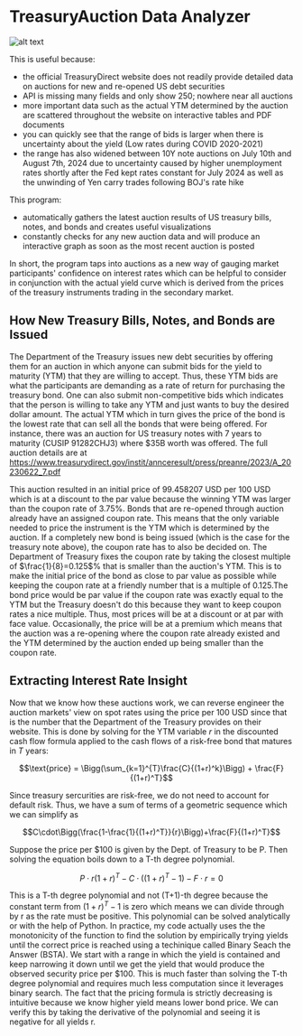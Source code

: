 # TreasuryAuction Data Analyzer

![alt text](https://github.com/js5810/TreasuryAuction/blob/main/metadata/Treasury_Auction_Demo.gif)

This is useful because:
* the official TreasuryDirect website does not readily provide detailed data on auctions for new and re-opened US debt securities
* API is missing many fields and only show 250; nowhere near all auctions
* more important data such as the actual YTM determined by the auction are scattered throughout the website on interactive tables and PDF documents
* you can quickly see that the range of bids is larger when there is uncertainty about the yield (Low rates during COVID 2020-2021)
* the range has also widened between 10Y note auctions on July 10th and August 7th, 2024 due to uncertainty caused by higher unemployment rates shortly after the Fed kept rates constant for July 2024 as well as the unwinding of Yen carry trades following BOJ's rate hike

This program:
* automatically gathers the latest auction results of US treasury bills, notes, and bonds and creates useful visualizations
* constantly checks for any new auction data and will produce an interactive graph as soon as the most recent auction is posted

In short, the program taps into auctions as a new way of gauging market participants' confidence on interest rates which can be helpful to consider in conjunction with the actual yield curve which is derived from the prices of the treasury instruments trading in the secondary market.

## How New Treasury Bills, Notes, and Bonds are Issued
The Department of the Treasury issues new debt securities by offering them for an auction in which anyone can submit bids for the yield to maturity (YTM) that they are willing to accept. Thus, these YTM bids are what the participants are demanding as a rate of return for purchasing the treasury bond. One can also submit non-competitive bids which indicates that the person is willing to take any YTM and just wants to buy the desired dollar amount. The actual YTM which in turn gives the price of the bond is the lowest rate that can sell all the bonds that were being offered. For instance, there was an auction for US treasury notes with 7 years to maturity (CUSIP 91282CHJ3) where &#36;35B worth was offered. The full auction details are at https://www.treasurydirect.gov/instit/annceresult/press/preanre/2023/A_20230622_7.pdf 

This auction resulted in an initial price of 99.458207 USD per 100 USD which is at a discount to the par value because the winning YTM was larger than the coupon rate of 3.75%. Bonds that are re-opened through auction already have an assigned coupon rate. This means that the only variable needed to price the instrument is the YTM which is determined by the auction. If a completely new bond is being issued (which is the case for the treasury note above), the coupon rate has to also be decided on. The Department of Treasury fixes the coupon rate by taking the closest multiple of $\frac{1}{8}=0.125$% that is smaller than the auction's YTM. This is to make the initial price of the bond as close to par value as possible while keeping the coupon rate at a friendly number that is a multiple of 0.125.The bond price would be par value if the coupon rate was exactly equal to the YTM but the Treasury doesn't do this because they want to keep coupon rates a nice multiple. Thus, most prices will be at a discount or at par with face value. Occasionally, the price will be at a premium which means that the auction was a re-opening where the coupon rate already existed and the YTM determined by the auction ended up being smaller than the coupon rate.

## Extracting Interest Rate Insight
Now that we know how these auctions work, we can reverse engineer the auction markets' view on spot rates using the price per 100 USD since that is the number that the Department of the Treasury provides on their website. This is done by solving for the YTM variable $r$ in the discounted cash flow formula applied to the cash flows of a risk-free bond that matures in $T$ years:

$$\text{price} = \Bigg(\sum_{k=1}^{T}\frac{C}{(1+r)^k}\Bigg) + \frac{F}{(1+r)^T}$$

Since treasury sercurities are risk-free, we do not need to account for default risk. Thus, we have a sum of terms of a geometric sequence which we can simplify as 

$$C\cdot\Bigg(\frac{1-\frac{1}{(1+r)^T}}{r}\Bigg)+\frac{F}{(1+r)^T}$$

Suppose the price per $100 is given by the Dept. of Treasury to be P. Then solving the equation boils down to a T-th degree polynomial.

$$P\cdot r(1+r)^{T}-C\cdot((1+r)^{T}-1)-F\cdot r=0$$

This is a T-th degree polynomial and not (T+1)-th degree because the constant term from $(1+r)^T-1$ is zero which means we can divide through by r as the rate must be positive. This polynomial can be solved analytically or with the help of Python. In practice, my code actually uses the the monotonicity of the function to find the solution by empirically trying yields until the correct price is reached using a techinique called Binary Seach the Answer (BSTA). We start with a range in which the yield is contained and keep narrowing it down until we get the yield that would produce the observed security price per $100. This is much faster than solving the T-th degree polynomial and requires much less computation since it leverages binary search. The fact that the pricing formula is strictly decreasing is intuitive because we know higher yield means lower bond price. We can verify this by taking the derivative of the polynomial and seeing it is negative for all yields r.